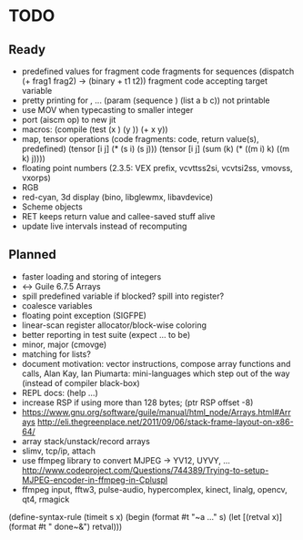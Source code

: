 # TODO

## Ready

* predefined values for fragment
  code fragments for sequences (dispatch (+ frag1 frag2) -> (binary + t1 t2))
  fragment code accepting target variable
* pretty printing for <int>, ...
  (param (sequence <int>) (list a b c)) not printable
* use MOV when typecasting to smaller integer
* port (aiscm op) to new jit
* macros: (compile (test (x <int>) (y <float>)) (+ x y))
* map, tensor operations (code fragments: code, return value(s), predefined)
    (tensor [i j] (* (s i) (s j)))
    (tensor [i j] (sum (k) (* ((m i) k) ((m k) j))))
* floating point numbers (2.3.5: VEX prefix, vcvttss2si, vcvtsi2ss, vmovss, vxorps)
* RGB
* red-cyan, 3d display (bino, libglewmx, libavdevice)
* Scheme objects
* RET keeps return value and callee-saved stuff alive
* update live intervals instead of recomputing

## Planned

* faster loading and storing of integers
* <-> Guile 6.7.5 Arrays
* spill predefined variable if blocked? spill into register?
* coalesce variables
* floating point exception (SIGFPE)
* linear-scan register allocator/block-wise coloring
* better reporting in test suite (expect ... to be)
* minor, major (cmovge)
* matching for lists?
* document motivation: vector instructions, compose array functions and calls,
  Alan Kay, Ian Piumarta: mini-languages which step out of the way (instead of compiler black-box)
* REPL docs: (help ...)
* increase RSP if using more than 128 bytes; (ptr <int> RSP offset -8)
* https://www.gnu.org/software/guile/manual/html_node/Arrays.html#Arrays
  http://eli.thegreenplace.net/2011/09/06/stack-frame-layout-on-x86-64/
* array stack/unstack/record arrays
* slimv, tcp/ip, attach
* use ffmpeg library to convert MJPEG -> YV12, UYVY, ...
  http://www.codeproject.com/Questions/744389/Trying-to-setup-MJPEG-encoder-in-ffmpeg-in-Cpluspl
* ffmpeg input, fftw3, pulse-audio, hypercomplex, kinect, linalg, opencv, qt4, rmagick

(define-syntax-rule (timeit s x)
  (begin (format #t "~a ..." s) (let [(retval x)] (format #t " done~&") retval)))
